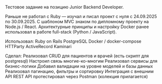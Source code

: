Тестовое задание на позицию Junior Backend Developer.

Раньше не работал с Ruby — изучал и писал проект с нуля с 24.09.2025 по 30.09.2025.
С шаблоном MVC знаком по дипломному проекту на Node.js / React.
Архитектурные принципы и настройку Docker ранее использовал в работе full-stack (Python / JavaScript).

Использовал:
Ruby on Rails
PostgreSQL
Docker / docker-compose
HTTParty ActiveRecord Kaminari

Сделал:
Реализовал CRUD для пациентов и врачей (есть скрипт для postgresql)
Настроил связь многие-ко-многим
Реализовал сервисы для бизнес-логики
Добавил валидации на уровне моделей и базы данных
Реализовал пагинацию, фильтры и сортировку
Интеграция с внешним API
REST API протестировал через Postman (колекция прилагается)

